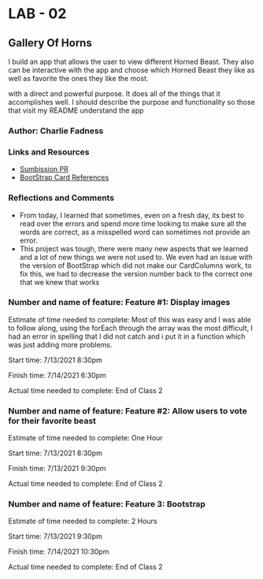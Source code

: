 # LAB - 02

## Gallery Of Horns

I build an app that allows the user to view different Horned Beast. They also can be interactive with the app and choose which Horned Beast they like as well as favorite the ones they like the most.

with a direct and powerful purpose. It does all of the things that it accomplishes well. I should describe the purpose and functionality so those that visit my README understand the app

### Author: Charlie Fadness

### Links and Resources

- [Sumbission PR](https://github.com/fadnesscharlie/gallery-of-horns/pull/3)
- [BootStrap Card References](https://react-bootstrap.github.io/components/cards/)

### Reflections and Comments

- From today, I learned that sometimes, even on a fresh day, its best to read over the errors and spend more time looking to make sure all the words are correct, as a misspelled word can sometimes not provide an error.
- This project was tough, there were many new aspects that we learned and a lot of new things we were not used to. We even had an issue with the version of BootStrap which did not make our CardColumns work, to fix this, we had to decrease the version number back to the correct one that we knew that works

### Number and name of feature: Feature #1: Display images

Estimate of time needed to complete: Most of this was easy and I was able to follow along, using the forEach through the array was the most difficult, I had an error in spelling that I did not catch and i put it in a function which was just adding more problems.

Start time: 7/13/2021 8:30pm

Finish time: 7/14/2021 6:30pm

Actual time needed to complete: End of Class 2

### Number and name of feature: Feature #2: Allow users to vote for their favorite beast

Estimate of time needed to complete: One Hour

Start time: 7/13/2021 8:30pm

Finish time: 7/13/2021 9:30pm

Actual time needed to complete: End of Class 2

### Number and name of feature: Feature 3: Bootstrap

Estimate of time needed to complete: 2 Hours

Start time: 7/13/2021 9:30pm

Finish time: 7/14/2021 10:30pm

Actual time needed to complete: End of Class 2
